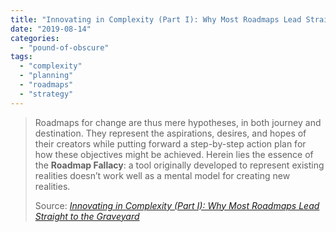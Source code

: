 ```yaml
---
title: "Innovating in Complexity (Part I): Why Most Roadmaps Lead Straight to the Graveyard"
date: "2019-08-14"
categories: 
  - "pound-of-obscure"
tags: 
  - "complexity"
  - "planning"
  - "roadmaps"
  - "strategy"
---
```


> Roadmaps for change are thus mere hypotheses, in both journey and destination. They represent the aspirations, desires, and hopes of their creators while putting forward a step-by-step action plan for how these objectives might be achieved. Herein lies the essence of the **Roadmap Fallacy**: a tool originally developed to represent existing realities doesn’t work well as a mental model for creating new realities.
> 
> Source: _[Innovating in Complexity (Part I): Why Most Roadmaps Lead Straight to the Graveyard](https://medium.com/in-search-of-leverage/innovating-in-complexity-part-i-why-most-roadmaps-lead-straight-to-the-graveyard-ced34b5a23fa)_
